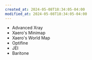 ```yaml
---
created_at: 2024-05-08T18:34:05-04:00
modified_at: 2024-05-08T18:34:05-04:00
---
```

* Advanced Xray
* Xaero's Minimap
* Xaero's World Map
* Optifine
* JEI
* Baritone

